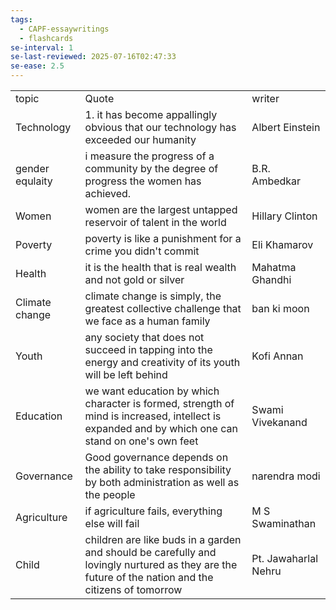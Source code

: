 ```yaml
---
tags:
  - CAPF-essaywritings
  - flashcards
se-interval: 1
se-last-reviewed: 2025-07-16T02:47:33
se-ease: 2.5
---
```

|                 |                                                                                                                                                    |                      |
| --------------- | -------------------------------------------------------------------------------------------------------------------------------------------------- | -------------------- |
| topic           | Quote                                                                                                                                              | writer               |
| Technology      | 1. it has become appallingly obvious that our technology has exceeded our humanity                                                                 | Albert Einstein      |
| gender equlaity | i measure the progress of a community by the degree of progress the women has achieved.                                                            | B.R. Ambedkar        |
| Women           | women are the largest untapped reservoir of talent in the world                                                                                    | Hillary Clinton      |
| Poverty         | poverty is like a punishment for a crime you didn't commit                                                                                         | Eli Khamarov         |
| Health          | it is the health that is real wealth and not gold or silver                                                                                        | Mahatma Ghandhi      |
| Climate change  | climate change is simply, the greatest collective challenge that we face as a human family                                                         | ban ki moon          |
| Youth           | any society that does not succeed in tapping into the energy and creativity of its youth will be left behind                                       | Kofi Annan           |
| Education       | we want education by which character is formed, strength of mind is increased, intellect is expanded and by which one can stand on one's own feet  | Swami Vivekanand     |
| Governance      | Good governance depends on the ability to take responsibility by both administration as well as the people                                         | narendra modi        |
| Agriculture     | if agriculture fails, everything else will fail                                                                                                    | M S Swaminathan      |
| Child           | children are like buds in a garden and should be carefully and lovingly nurtured as they are the future of the nation and the citizens of tomorrow | Pt. Jawaharlal Nehru |
